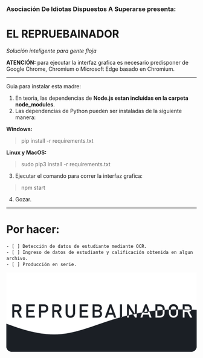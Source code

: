 ### Asociación De Idiotas Dispuestos A Superarse presenta:
# EL REPRUEBAINADOR
*Solución inteligente para gente floja*

**ATENCIÓN:** para ejecutar la interfaz grafica es necesario predisponer de Google Chrome, Chromium o Microsoft Edge basado en Chromium.

---

Guia para instalar esta madre:
1. En teoria, las dependencias de **Node.js estan incluidas en la carpeta node_modules**.
2. Las dependencias de Python pueden ser instaladas de la siguiente manera:

**Windows:**
>pip install -r requirements.txt

**Linux y MacOS:**
>sudo pip3 install -r requirements.txt
3. Ejecutar el comando para correr la interfaz grafica:
>npm start
4. Gozar.

---
# Por hacer:
    - [ ] Detección de datos de estudiante mediante OCR.
    - [ ] Ingreso de datos de estudiante y calificación obtenida en algun archivo.
    - [ ] Producción en serie.

![Logotipo](static/images/Logo2.png)